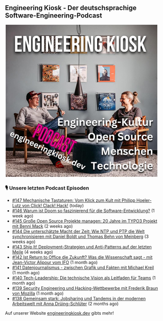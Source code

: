 ## Engineering Kiosk - Der deutschsprachige Software-Engineering-Podcast

<p align="center">
  <img width="500" height="500" src="https://github.com/EngineeringKiosk/.github/blob/main/images/podcast_square.jpg" alt="Engineering Kiosk Podcast" title="Engineering Kiosk Podcast">
</p>

### 🎙️ Unsere letzten Podcast Episoden


- [#147 Mechanische Tastaturen: Vom Klick zum Kult mit Philipp Hoeler-Lutz von Click! Clack! Hack!](https://engineeringkiosk.dev) (today)
- [#146 Warum ist Doom so faszinierend für die Software-Entwicklung?](https://engineeringkiosk.dev) (1 week ago)
- [#145 Große Open Source Projekte managen: 20 Jahre im TYPO3 Projekt mit Benni Mack](https://engineeringkiosk.dev) (2 weeks ago)
- [#144 Die unterschätzte Macht der Zeit: Wie NTP und PTP die Welt synchronisieren mit Daniel Boldt und Thomas Behn von Meinberg](https://engineeringkiosk.dev) (3 weeks ago)
- [#143 Ship It! Deployment-Strategien und Anti-Patterns auf der letzten Meile](https://engineeringkiosk.dev) (4 weeks ago)
- [#142 Ist Return to Office die Zukunft? Was die Wissenschaft sagt - mit Jean-Victor Alipour vom IFO](https://engineeringkiosk.dev) (1 month ago)
- [#141 Datenjournalismus - zwischen Grafik und Fakten mit Michael Kreil](https://engineeringkiosk.dev) (1 month ago)
- [#140 Tech-Leadership: Die technische Vision als Leitfaden für Teams](https://engineeringkiosk.dev) (1 month ago)
- [#139 Security Engineering und Hacking-Wettbewerbe mit Frederik Braun von Mozilla](https://engineeringkiosk.dev) (1 month ago)
- [#138 Gemeinsam stark: Jobsharing und Tandems in der modernen Arbeitswelt mit Anna Drüing-Schlüter](https://engineeringkiosk.dev) (2 months ago)

Auf unserer Website [engineeringkiosk.dev](https://engineeringkiosk.dev/) gibts mehr!
